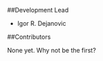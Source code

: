 ##Development Lead

- Igor R. Dejanovic <igor DOT dejanovic AT gmail DOT com>

##Contributors

None yet. Why not be the first?
